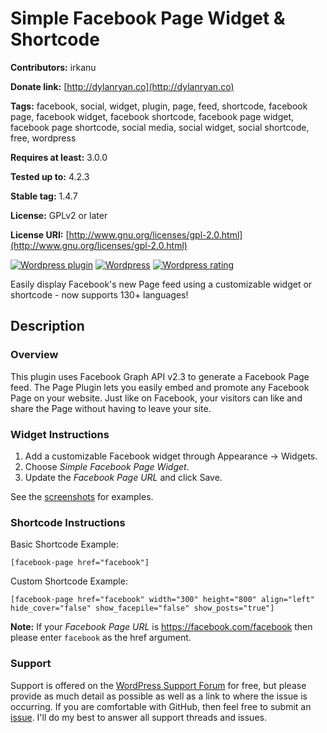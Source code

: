 # Simple Facebook Page Widget & Shortcode

**Contributors:**       irkanu

**Donate link:**        [http://dylanryan.co](http://dylanryan.co)

**Tags:**               facebook, social, widget, plugin, page, feed, shortcode, facebook page, facebook widget, facebook shortcode, facebook page widget, facebook page shortcode, social media, social widget, social shortcode, free, wordpress

**Requires at least:**  3.0.0

**Tested up to:**       4.2.3

**Stable tag:**         1.4.7

**License:**            GPLv2 or later

**License URI:**        [http://www.gnu.org/licenses/gpl-2.0.html](http://www.gnu.org/licenses/gpl-2.0.html)

[![Wordpress plugin](http://img.shields.io/wordpress/plugin/v/simple-facebook-twitter-widget.svg?style=flat)](https://wordpress.org/plugins/simple-facebook-twitter-widget/)
[![Wordpress](http://img.shields.io/wordpress/plugin/dt/simple-facebook-twitter-widget.svg?style=flat)](https://wordpress.org/plugins/simple-facebook-twitter-widget/)
[![Wordpress rating](http://img.shields.io/wordpress/plugin/r/simple-facebook-twitter-widget.svg?style=flat)](https://wordpress.org/plugins/simple-facebook-twitter-widget/)


Easily display Facebook's new Page feed using a customizable widget or shortcode - now supports 130+ languages!

## Description
### Overview
This plugin uses Facebook Graph API v2.3 to generate a Facebook Page feed. The Page Plugin lets you easily embed and promote any Facebook Page on your website. Just like on Facebook, your visitors can like and share the Page without having to leave your site.

### Widget Instructions
1. Add a customizable Facebook widget through Appearance -> Widgets.
2. Choose *Simple Facebook Page Widget*.
3. Update the *Facebook Page URL* and click Save.

See the [screenshots](https://wordpress.org/plugins/simple-facebook-twitter-widget/screenshots/) for examples.

### Shortcode Instructions
Basic Shortcode Example:

`[facebook-page href="facebook"]`

Custom Shortcode Example:

`[facebook-page href="facebook" width="300" height="800" align="left" hide_cover="false" show_facepile="false" show_posts="true"]`

**Note:** If your *Facebook Page URL* is https://facebook.com/facebook then please enter `facebook` as the href argument.

### Support

Support is offered on the [WordPress Support Forum](https://wordpress.org/support/plugin/simple-facebook-twitter-widget) for free, but please provide as much detail as possible as well as a link to where the issue is occurring. If you are comfortable with GitHub, then feel free to submit an [issue](https://github.com/irkanu/simple-facebook-page-widget/issues). I'll do my best to answer all support threads and issues.
